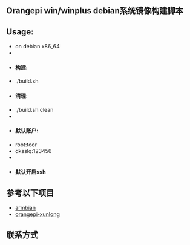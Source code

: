 ## Orangepi win/winplus debian系统镜像构建脚本

## Usage:

* on debian x86_64
* 
* #### 构建:
* ./build.sh
* #### 清理:
* ./build.sh clean
* 
* #### 默认账户:
* root:toor
* dksslq:123456
* 
* #### 默认开启ssh

## 参考以下项目

* [armbian](https://github.com/armbian/) 
* [orangepi-xunlong](https://github.com/orangepi-xunlong/)

## 联系方式


